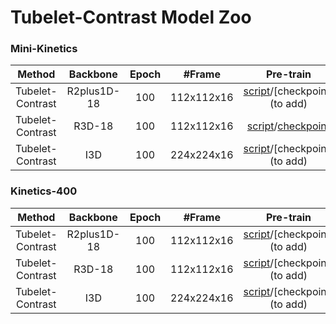 # Tubelet-Contrast Model Zoo

### Mini-Kinetics

|  Method  |  Backbone | Epoch | \#Frame |                          Pre-train|
| :------: | :--------: | :------: | :---: | :-----: | 
| Tubelet-Contrast|   R2plus1D-18   |  100  | 112x112x16  | [script](scripts_pretrain/mini-kinetics/pretrain_script_r21d.sh)/[checkpoint](to add) | 
| Tubelet-Contrast|   R3D-18   |  100  | 112x112x16  | [script](scripts_pretrain/mini-kinetics/pretrain_script_i3d.sh)/[checkpoint](https://drive.google.com/file/d/1ccIZSLSAtvFY2zThCbPXFy2j3bkge6tz/view?usp=sharing) | 
| Tubelet-Contrast|   I3D   |  100  | 224x224x16  | [script](scripts_pretrain/mini-kinetics/pretrain_script_r3d.sh)/[checkpoint](to add) | 


### Kinetics-400

|  Method  |  Backbone | Epoch | \#Frame |                          Pre-train|
| :------: | :--------: | :------: | :---: | :-----: | 
| Tubelet-Contrast|   R2plus1D-18   |  100  | 112x112x16  | [script](scripts_pretrain/kinetics-400/pretrain_script_r21d.sh)/[checkpoint](to add) | 
| Tubelet-Contrast|   R3D-18   |  100  | 112x112x16  | [script](scripts_pretrain/kinetics-400/pretrain_script_i3d.sh)/[checkpoint](to add) | 
| Tubelet-Contrast|   I3D   |  100  | 224x224x16  | [script](scripts_pretrain/kinetics-400/pretrain_script_r3d.sh)/[checkpoint](to add) | 
